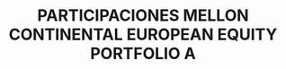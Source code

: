 ---
layout: asset
title: PARTICIPACIONES MELLON CONTINENTAL EUROPEAN EQUITY PORTFOLIO A
isin: IE0003853326
---